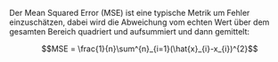 Der Mean Squared Error (MSE) ist eine typische Metrik um Fehler einzuschätzen, dabei wird die Abweichung vom echten Wert über dem gesamten Bereich quadriert und aufsummiert und dann gemittelt:

$$MSE = \frac{1}{n}\sum^{n}_{i=1}(\hat{x}_{i}-x_{i})^{2}$$